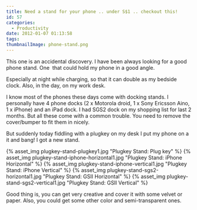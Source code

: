 ```yaml
---
title: Need a stand for your phone .. under S$1 .. checkout this!
id: 57
categories:
  - Productivity
date: 2012-01-07 01:13:58
tags:
thumbnailImage: phone-stand.png
---
```


This one is an accidental discovery. I have been always looking for a good phone stand. One  that could hold my phone in a good angle.

<!--more-->

Especially at night while charging, so that it can double as my bedside clock. Also, in the day, on my work desk.

I know most of the phones these days come with docking stands. I personally have 4 phone docks (2 x Motorola droid, 1 x Sony Ericsson Aino, 1 x iPhone) and an iPad dock. I had SGS2 dock on my shopping list for last 2 months. But all these come with a common trouble. You need to remove the cover/bumper to fit them in nicely.

But suddenly today fiddling with a plugkey on my desk I put my phone on a it and bang! I got a new stand.

{% asset_img plugkey-stand-plugkey1.jpg "Plugkey Stand: Plug key" %}
{% asset_img plugkey-stand-iphone-horizontal1.jpg "Plugkey Stand: iPhone Horizontal" %}
{% asset_img plugkey-stand-iphone-vertical1.jpg "Plugkey Stand: iPhone Vertical" %}
{% asset_img plugkey-stand-sgs2-horizontal1.jpg "Plugkey Stand: GSII Horizontal" %}
{% asset_img plugkey-stand-sgs2-vertical1.jpg "Plugkey Stand: GSII Vertical" %}

Good thing is, you can get very creative and cover it with some velvet or paper. Also, you could get some other color and semi-transparent ones.
